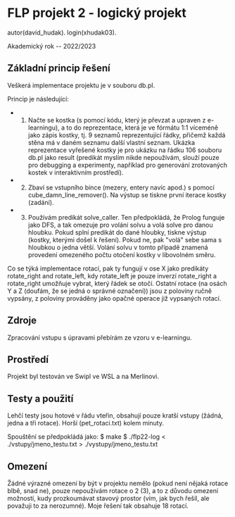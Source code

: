 # FLP projekt 2 - logický projekt

autor(david_hudak).
login(xhudak03).

Akademický rok -- 2022/2023

## Základní princip řešení
Veškerá implementace projektu je v souboru db.pl.

Princip je následující:
* 1. Načte se kostka (s pomocí kódu, který je převzat a upraven z e-learningu), a to do reprezentace, která je ve fórmátu 1:1 víceméně jako zápis kostky, tj. 9 seznamů reprezentující řádky, přičemž každá stěna  má v daném seznamu další vlastní seznam. Ukázka reprezentace vyřešené kostky je pro ukázku na řádku 106 souboru db.pl jako result (predikát myslím nikde nepoužívám, slouží pouze pro debugging a experimenty, například pro generování zrotovaných kostek v interaktivním prostředí).
* 2. Zbaví se vstupního bince (mezery, entery navíc apod.) s pomocí cube_damn_line_remover(). Na výstup se tiskne první iterace kostky (zadání).
* 3. Používám predikát solve_caller. Ten předpokládá, že Prolog funguje jako DFS, a tak omezuje pro volání solvu a volá solve pro danou hloubku. Pokud splní predikát do dané hloubky, tiskne výstup (kostky, kterými došel k řešení). Pokud ne, pak "volá" sebe sama s hloubkou o jedna větší. Volání solvu v tomto případě znamená provedení omezeného počtu otočení kostky v libovolném směru.

Co se týká implementace rotací, pak ty fungují v ose X jako predikáty rotate_right and rotate_left, kdy rotate_left je pouze inverzí rotate_right a rotate_right umožňuje vybrat, který řádek se otočí. Ostatní rotace (na osách Y a Z (doufám, že se jedná o správné označení)) jsou z poloviny ručně vypsány, z poloviny prováděny jako opačné operace již vypsaných rotací.

## Zdroje
Zpracování vstupu s úpravami přebírám ze vzoru v e-learningu.

## Prostředí
Projekt byl testován ve Swipl ve WSL a na Merlinovi.

## Testy a použití
Lehčí testy jsou hotové v řádu vteřin, obsahují pouze kratší vstupy (žádná, jedna a tři rotace). Horší (pet_rotaci.txt) kolem minuty.

Spouštění se předpokládá jako:
$ make
$ ./flp22-log < ./vstupy/jmeno_testu.txt > ./vystupy/jmeno_testu.txt

## Omezení
Žádné výrazné omezení by být v projektu nemělo (pokud není nějaká rotace blbě, snad ne), pouze nepoužívám rotace o 2 (3), a to z důvodu omezení možností, kudy prozkoumávat stavový prostor (vím, jak bych řešil, ale považuji to za nerozumné). Moje řešení tak obsahuje 18 rotací. 

